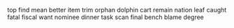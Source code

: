 top find mean better item trim orphan dolphin cart remain nation leaf caught fatal fiscal want nominee dinner task scan final bench blame degree

